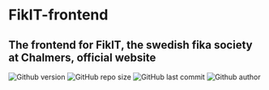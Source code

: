 # FikIT-frontend
## The frontend for FikIT, the swedish fika society at Chalmers, official website

![Github version](https://img.shields.io/badge/version-0.0.0-darkblue?style=flat-square)
![GitHub repo size](https://img.shields.io/github/repo-size/erikpersson0884/fikit-frontend?color=blue&style=flat-square)
![GitHub last commit](https://img.shields.io/github/last-commit/erikpersson0884/fikit-frontend?color=darkgreen&style=flat-square) 
<a style="text-decoration: none !important; display:inline;" href="https://github.com/erikpersson0884">![Github author](https://img.shields.io/badge/Author-erikpersson0884-darkred?style=flat-square)</a>

